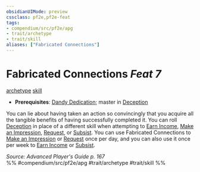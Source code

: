 ```yaml
---
obsidianUIMode: preview
cssclass: pf2e,pf2e-feat
tags:
- compendium/src/pf2e/apg
- trait/archetype
- trait/skill
aliases: ["Fabricated Connections"]
---
```

# Fabricated Connections  *Feat 7*  
[archetype](/rules/traits/archetype.md)  [skill](/rules/traits/skill.md)  

- **Prerequisites**: [Dandy Dedication](/compendium/feats/dandy-dedication-apg.md); master in [Deception](/compendium/skills.md#Deception)

You can lie about having taken an action so convincingly that you acquire all the tangible benefits of having successfully completed it. You can roll [Deception](/compendium/skills.md#Deception) in place of a different skill when attempting to [Earn Income](/rules/actions/earn-income.md), [Make an Impression](/rules/actions/make-an-impression.md), [Request](/rules/actions/request.md), or [Subsist](/rules/actions/subsist.md). You can use Fabricated Connections to [Make an Impression](/rules/actions/make-an-impression.md) or [Request](/rules/actions/request.md) once per day, and you can also use it once per week to [Earn Income](/rules/actions/earn-income.md) or [Subsist](/rules/actions/subsist.md).

*Source: Advanced Player's Guide p. 167*  
%% #compendium/src/pf2e/apg #trait/archetype #trait/skill %%